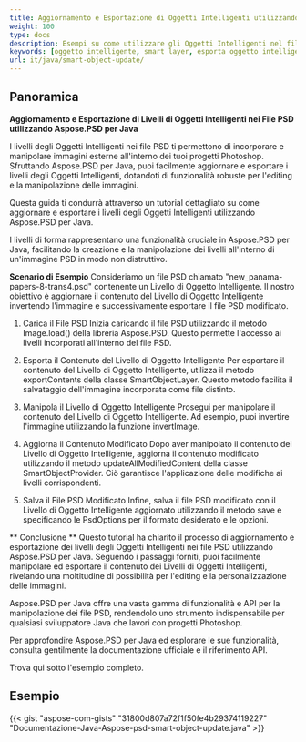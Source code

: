 ```yaml
---
title: Aggiornamento e Esportazione di Oggetti Intelligenti utilizzando Aspose.PSD per Java
weight: 100
type: docs
description: Esempi su come utilizzare gli Oggetti Intelligenti nel file PSD
keywords: [oggetto intelligente, smart layer, esporta oggetto intelligente, esporta smart layer, aggiorna oggetto intelligente, aggiorna smart layer, api psd, java, esempio di codice]
url: it/java/smart-object-update/
---
```


## **Panoramica**

**Aggiornamento e Esportazione di Livelli di Oggetti Intelligenti nei File PSD utilizzando Aspose.PSD per Java**

I livelli degli Oggetti Intelligenti nei file PSD ti permettono di incorporare e manipolare immagini esterne all'interno dei tuoi progetti Photoshop. Sfruttando Aspose.PSD per Java, puoi facilmente aggiornare e esportare i livelli degli Oggetti Intelligenti, dotandoti di funzionalità robuste per l'editing e la manipolazione delle immagini.

Questa guida ti condurrà attraverso un tutorial dettagliato su come aggiornare e esportare i livelli degli Oggetti Intelligenti utilizzando Aspose.PSD per Java.

I livelli di forma rappresentano una funzionalità cruciale in Aspose.PSD per Java, facilitando la creazione e la manipolazione dei livelli all'interno di un'immagine PSD in modo non distruttivo.

**Scenario di Esempio**
Consideriamo un file PSD chiamato "new_panama-papers-8-trans4.psd" contenente un Livello di Oggetto Intelligente. Il nostro obiettivo è aggiornare il contenuto del Livello di Oggetto Intelligente invertendo l'immagine e successivamente esportare il file PSD modificato.

1. Carica il File PSD
Inizia caricando il file PSD utilizzando il metodo Image.load() della libreria Aspose.PSD. Questo permette l'accesso ai livelli incorporati all'interno del file PSD.

2. Esporta il Contenuto del Livello di Oggetto Intelligente
Per esportare il contenuto del Livello di Oggetto Intelligente, utilizza il metodo exportContents della classe SmartObjectLayer. Questo metodo facilita il salvataggio dell'immagine incorporata come file distinto.

3. Manipola il Livello di Oggetto Intelligente
Prosegui per manipolare il contenuto del Livello di Oggetto Intelligente. Ad esempio, puoi invertire l'immagine utilizzando la funzione invertImage.

4. Aggiorna il Contenuto Modificato
Dopo aver manipolato il contenuto del Livello di Oggetto Intelligente, aggiorna il contenuto modificato utilizzando il metodo updateAllModifiedContent della classe SmartObjectProvider. Ciò garantisce l'applicazione delle modifiche ai livelli corrispondenti.

5. Salva il File PSD Modificato
Infine, salva il file PSD modificato con il Livello di Oggetto Intelligente aggiornato utilizzando il metodo save e specificando le PsdOptions per il formato desiderato e le opzioni.

** Conclusione **
Questo tutorial ha chiarito il processo di aggiornamento e esportazione dei livelli degli Oggetti Intelligenti nei file PSD utilizzando Aspose.PSD per Java. Seguendo i passaggi forniti, puoi facilmente manipolare ed esportare il contenuto dei Livelli di Oggetti Intelligenti, rivelando una moltitudine di possibilità per l'editing e la personalizzazione delle immagini.

Aspose.PSD per Java offre una vasta gamma di funzionalità e API per la manipolazione dei file PSD, rendendolo uno strumento indispensabile per qualsiasi sviluppatore Java che lavori con progetti Photoshop.

Per approfondire Aspose.PSD per Java ed esplorare le sue funzionalità, consulta gentilmente la documentazione ufficiale e il riferimento API.

Trova qui sotto l'esempio completo.

## **Esempio**
{{< gist "aspose-com-gists" "31800d807a72f1f50fe4b29374119227" "Documentazione-Java-Aspose-psd-smart-object-update.java" >}}
